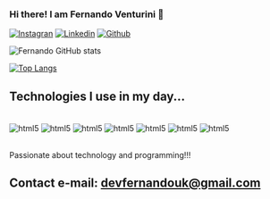 ### Hi there! I am Fernando Venturini 🤟

[![Instagran](https://img.shields.io/badge/Instagram-E4405F?style=for-the-badge&logo=instagram&logoColor=white)](https://www.instagram.com/dev_fer_uk/)
[![Linkedin](https://img.shields.io/badge/LinkedIn-0077B5?style=for-the-badge&logo=linkedin&logoColor=white)](https://www.linkedin.com/in/fernandoventurini-dev/)
[![Github](https://img.shields.io/badge/GitHub-100000?style=for-the-badge&logo=github&logoColor=white)](https://github.com/FernandoVenturini/)

![Fernando GitHub stats](https://github-readme-stats.vercel.app/api?username=FernandoVenturini&show_icons=true&theme=radical)

[![Top Langs](https://github-readme-stats.vercel.app/api/top-langs/?username=FernandoVenturini)](https://github.com/anuraghazra/github-readme-stats)

## Technologies I use in my day...

<div style="display: inline_block"></br>
    <img align="center" alt="html5" src="https://img.shields.io/badge/HTML5-E34F26?style=for-the-badge&logo=html5&logoColor=white" />
    <img align="center" alt="html5" src="https://img.shields.io/badge/CSS3-1572B6?style=for-the-badge&logo=css3&logoColor=white" />
    <img align="center" alt="html5" src="https://img.shields.io/badge/JavaScript-F7DF1E?style=for-the-badge&logo=javascript&logoColor=black" />
    <img align="center" alt="html5" src="https://img.shields.io/badge/React-20232A?style=for-the-badge&logo=react&logoColor=61DAFB" />
    <img align="center" alt="html5" src="https://img.shields.io/badge/Bootstrap-563D7C?style=for-the-badge&logo=bootstrap&logoColor=white" />
    <img align="center" alt="html5" src="https://img.shields.io/badge/Node.js-563D7C?style=for-the-badge&logo=nodejs&logoColor=white" />
    <img align="center" alt="html5" src="https://img.shields.io/badge/Typescript-563D7C?style=for-the-badge&logo=typescypt&logoColor=white" />
</div></br>

Passionate about technology and programming!!!

## Contact e-mail: devfernandouk@gmail.com

